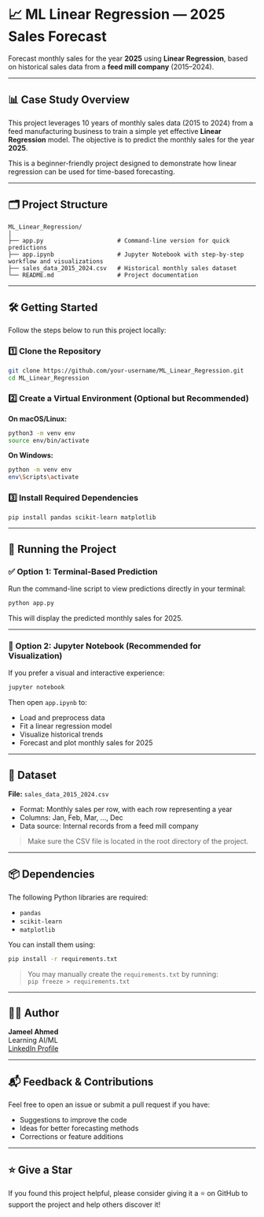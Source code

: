 
# 📈 ML Linear Regression — 2025 Sales Forecast

Forecast monthly sales for the year **2025** using **Linear Regression**, based on historical sales data from a **feed mill company** (2015–2024).

---

## 📊 Case Study Overview

This project leverages 10 years of monthly sales data (2015 to 2024) from a feed manufacturing business to train a simple yet effective **Linear Regression** model. The objective is to predict the monthly sales for the year **2025**.

This is a beginner-friendly project designed to demonstrate how linear regression can be used for time-based forecasting.

---

## 🗂 Project Structure

```
ML_Linear_Regression/
│
├── app.py                     # Command-line version for quick predictions
├── app.ipynb                  # Jupyter Notebook with step-by-step workflow and visualizations
├── sales_data_2015_2024.csv   # Historical monthly sales dataset
└── README.md                  # Project documentation
```

---

## 🛠 Getting Started

Follow the steps below to run this project locally:

### 1️⃣ Clone the Repository

```bash
git clone https://github.com/your-username/ML_Linear_Regression.git
cd ML_Linear_Regression
```

### 2️⃣ Create a Virtual Environment (Optional but Recommended)

**On macOS/Linux:**

```bash
python3 -m venv env
source env/bin/activate
```

**On Windows:**

```bash
python -m venv env
env\Scripts\activate
```

### 3️⃣ Install Required Dependencies

```bash
pip install pandas scikit-learn matplotlib
```

---

## 🚀 Running the Project

### ✅ Option 1: Terminal-Based Prediction

Run the command-line script to view predictions directly in your terminal:

```bash
python app.py
```

This will display the predicted monthly sales for 2025.

---

### 📓 Option 2: Jupyter Notebook (Recommended for Visualization)

If you prefer a visual and interactive experience:

```bash
jupyter notebook
```

Then open `app.ipynb` to:

- Load and preprocess data
- Fit a linear regression model
- Visualize historical trends
- Forecast and plot monthly sales for 2025

---

## 📁 Dataset

**File:** `sales_data_2015_2024.csv`

- Format: Monthly sales per row, with each row representing a year
- Columns: Jan, Feb, Mar, ..., Dec
- Data source: Internal records from a feed mill company

> Make sure the CSV file is located in the root directory of the project.

---

## 📦 Dependencies

The following Python libraries are required:

- `pandas`
- `scikit-learn`
- `matplotlib`

You can install them using:

```bash
pip install -r requirements.txt
```

> You may manually create the `requirements.txt` by running:  
> `pip freeze > requirements.txt`

---

## 🧑‍💻 Author

**Jameel Ahmed**  
Learning AI/ML  
[LinkedIn Profile](https://www.linkedin.com/in/jameel-ahmed) <!-- Replace with actual profile if available -->

---

## 📬 Feedback & Contributions

Feel free to open an issue or submit a pull request if you have:

- Suggestions to improve the code  
- Ideas for better forecasting methods  
- Corrections or feature additions  

---

## ⭐️ Give a Star

If you found this project helpful, please consider giving it a ⭐️ on GitHub to support the project and help others discover it!


